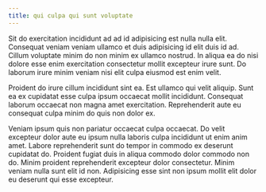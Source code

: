 ```yaml
---
title: qui culpa qui sunt voluptate
---
```


Sit do exercitation incididunt ad ad id adipisicing est nulla nulla elit. Consequat veniam veniam ullamco et duis adipisicing id elit duis id ad. Cillum voluptate minim do non minim ex ullamco nostrud. In aliqua ea do nisi dolore esse enim exercitation consectetur mollit excepteur irure sunt. Do laborum irure minim veniam nisi elit culpa eiusmod est enim velit.

Proident do irure cillum incididunt sint ea. Est ullamco qui velit aliquip. Sunt ea ex cupidatat esse culpa ipsum occaecat mollit incididunt. Consequat laborum occaecat non magna amet exercitation. Reprehenderit aute eu consequat culpa minim do quis non dolor ex.

Veniam ipsum quis non pariatur occaecat culpa occaecat. Do velit excepteur dolor aute eu ipsum nulla laboris culpa incididunt ut enim anim amet. Labore reprehenderit sunt do tempor in commodo ex deserunt cupidatat do. Proident fugiat duis in aliqua commodo dolor commodo non do. Minim proident reprehenderit excepteur dolor consectetur. Minim veniam nulla sunt elit id non. Adipisicing esse sint non ipsum mollit elit dolor eu deserunt qui esse excepteur.
